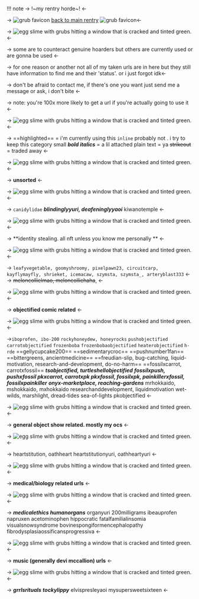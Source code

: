 !!! note -> !~my rentry horde~! <-

->  ![grub favicon](https://64.media.tumblr.com/4bd8a9d0fc60ebcdc693ffa2fa7d229a/30ca75a70b31a24f-1d/s75x75_c1/2acfee8913baefba1605350c7a7e8c9969f00571.gifv) [back to main rentry](gellycupcake200) ![grub favicon](https://64.media.tumblr.com/4bd8a9d0fc60ebcdc693ffa2fa7d229a/30ca75a70b31a24f-1d/s75x75_c1/2acfee8913baefba1605350c7a7e8c9969f00571.gifv)<-

-> ![egg slime with grubs hitting a window that is cracked and tinted green.](https://64.media.tumblr.com/ab83aa0084c61f7e3019326682076808/8b9b0663a8e6b00d-c9/s1280x1920/e120431b462e843886e70b90749734d64e42415e.pnj) <-

-> some are to counteract genuine hoarders but others are currently used or are gonna be used <-

-> for one reason or another not all of my taken urls are in here but they still have information to find me and their 'status'. or i just forgot idk<-

-> don't be afraid to contact me, if there's one you want just send me a message or ask, i don't bite <-

-> note: you're 100x more likely to get a url if you're actually going to use it <-

-> ![egg slime with grubs hitting a window that is cracked and tinted green.](https://64.media.tumblr.com/ab83aa0084c61f7e3019326682076808/8b9b0663a8e6b00d-c9/s1280x1920/e120431b462e843886e70b90749734d64e42415e.pnj) <-

-> ==highlighted== = i'm currently using this 
`inline` probably not . i try to keep this category small
***bold italics*** =  a lil attached 
plain text = ya
~~strikeout~~ = traded away <-

-> ![egg slime with grubs hitting a window that is cracked and tinted green.](https://64.media.tumblr.com/ab83aa0084c61f7e3019326682076808/8b9b0663a8e6b00d-c9/s1280x1920/e120431b462e843886e70b90749734d64e42415e.pnj) <-

-> **unsorted** <- 

-> ![egg slime with grubs hitting a window that is cracked and tinted green.](https://64.media.tumblr.com/ab83aa0084c61f7e3019326682076808/8b9b0663a8e6b00d-c9/s1280x1920/e120431b462e843886e70b90749734d64e42415e.pnj) <-

-> `canidylidae`
***blindinglyyuri, deafeninglyyaoi***
kiwanotemple <-

-> ![egg slime with grubs hitting a window that is cracked and tinted green.](https://64.media.tumblr.com/ab83aa0084c61f7e3019326682076808/8b9b0663a8e6b00d-c9/s1280x1920/e120431b462e843886e70b90749734d64e42415e.pnj) <-

-> **identity stealing. all nft unless you know me personally ** <-

-> ![egg slime with grubs hitting a window that is cracked and tinted green.](https://64.media.tumblr.com/ab83aa0084c61f7e3019326682076808/8b9b0663a8e6b00d-c9/s1280x1920/e120431b462e843886e70b90749734d64e42415e.pnj) <-

-> `leafyvegetable, goomyshroomy, pixelpawn23, circuitcarp, kayflymayfly, shrieket, icemacaw, szymsta, szymsta_, arteryblast333` <-
-> ~~meloncollielmao, meloncolliehaha~~, <-

-> ![egg slime with grubs hitting a window that is cracked and tinted green.](https://64.media.tumblr.com/ab83aa0084c61f7e3019326682076808/8b9b0663a8e6b00d-c9/s1280x1920/e120431b462e843886e70b90749734d64e42415e.pnj) <-

-> **objectified comic related** <-

-> ![egg slime with grubs hitting a window that is cracked and tinted green.](https://64.media.tumblr.com/ab83aa0084c61f7e3019326682076808/8b9b0663a8e6b00d-c9/s1280x1920/e120431b462e843886e70b90749734d64e42415e.pnj) <-

->`iboprofen, ibo-200`
`rockyhoneydew, honeyrocks`
`pushobjectified`
`carrotobjectified`
`frozenboba`
`frozenbobaobjectified`
`heaterobjectified`
`h-rde`
==gellycupcake200==
==sedimentarycroc==
==pushnumber1fan==
==bittergreens, ancientmedicine==
==freudian-slip, bug-catching, liquid-motivation, research-and-development, do-no-harm==
==fossilxcarrot, carrotxfossil==
***tsobjectified, turtleshellobjectified***
***fossilxpush, pushxfossil
pkxcarrot, carrotxpk
pkxfossil, fossilxpk, painkillerxfossil, fossilxpainkiller***
***onyx-marketplace, reaching-gardens***
mrhokkaido, mshokkaido, mxhokkaido 
researchanddevelopment, liquidmotivation
wet-wilds, marshlight, dread-tides
sea-of-lights 
pkobjectified <-

-> ![egg slime with grubs hitting a window that is cracked and tinted green.](https://64.media.tumblr.com/ab83aa0084c61f7e3019326682076808/8b9b0663a8e6b00d-c9/s1280x1920/e120431b462e843886e70b90749734d64e42415e.pnj) <-

-> **general object show related. mostly my ocs** <-

-> ![egg slime with grubs hitting a window that is cracked and tinted green.](https://64.media.tumblr.com/ab83aa0084c61f7e3019326682076808/8b9b0663a8e6b00d-c9/s1280x1920/e120431b462e843886e70b90749734d64e42415e.pnj) <-

-> heartstitution, oathheart
heartstitutionyuri, oathheartyuri <-

-> ![egg slime with grubs hitting a window that is cracked and tinted green.](https://64.media.tumblr.com/ab83aa0084c61f7e3019326682076808/8b9b0663a8e6b00d-c9/s1280x1920/e120431b462e843886e70b90749734d64e42415e.pnj) <-

-> **medical/biology related urls** <- 

-> ![egg slime with grubs hitting a window that is cracked and tinted green.](https://64.media.tumblr.com/ab83aa0084c61f7e3019326682076808/8b9b0663a8e6b00d-c9/s1280x1920/e120431b462e843886e70b90749734d64e42415e.pnj) <-

-> ***medicalethics
humanorgans***
organyuri
200milligrams
ibeauprofen
napruxen 
acetominophen
hippocratic 
fatalfamilialinsomia
visualsnowsyndrome
bovinespongiformencephalopathy
fibrodysplasiaossificansprogressiva <-

-> ![egg slime with grubs hitting a window that is cracked and tinted green.](https://64.media.tumblr.com/ab83aa0084c61f7e3019326682076808/8b9b0663a8e6b00d-c9/s1280x1920/e120431b462e843886e70b90749734d64e42415e.pnj) <-

-> **music (generally devi mccallion) urls** <-

-> ![egg slime with grubs hitting a window that is cracked and tinted green.](https://64.media.tumblr.com/ab83aa0084c61f7e3019326682076808/8b9b0663a8e6b00d-c9/s1280x1920/e120431b462e843886e70b90749734d64e42415e.pnj) <-

-> ***grrlsrituals***
***tockylippy***
elvispresleyaoi
mysupersweetsixteen <-